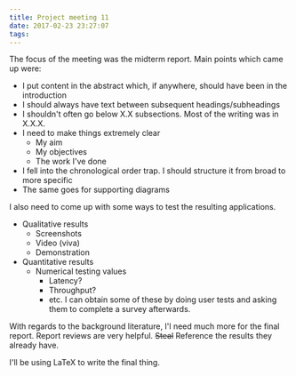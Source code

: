 ```yaml
---
title: Project meeting 11
date: 2017-02-23 23:27:07
tags:
---
```

The focus of the meeting was the midterm report.
Main points which came up were:
- I put content in the abstract which, if anywhere, should have been in the introduction
- I should always have text between subsequent headings/subheadings
- I shouldn't often go below X.X subsections. Most of the writing was in X.X.X.
- I need to make things extremely clear
  - My aim
  - My objectives
  - The work I've done
- I fell into the chronological order trap. I should structure it from broad to more specific
- The same goes for supporting diagrams

I also need to come up with some ways to test the resulting applications.
- Qualitative results
  - Screenshots
  - Video (viva)
  - Demonstration
- Quantitative results
  - Numerical testing values
    - Latency?
    - Throughput?
    - etc.
  I can obtain some of these by doing user tests and asking them to complete a survey afterwards.

With regards to the background literature, I'l need much more for the final report.
Report reviews are very helpful.
~~Steal~~ Reference the results they already have.

I'll be using LaTeX to write the final thing.
